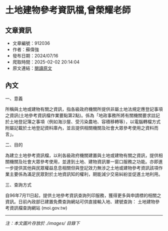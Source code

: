 # 土地建物參考資訊檔,曾榮耀老師

## 文章資訊
- 文章編號：912036
- 作者：蘇偉強
- 發布日期：2024/07/16
- 爬取時間：2025-02-02 20:14:04
- 原文連結：[閱讀原文](https://real-estate.get.com.tw/Columns/detail.aspx?no=912036)

## 內文
一、意義

所稱與土地或建物有關之資訊，指各級政府機關所提供非屬土地法規定應登記事項之資訊(土地參考資訊檔作業要點第2點)。係為「地政事務所將有關機關要求註記於土地登記簿之事項（例如海沙屋、受污染農地、容積移轉等），以電腦轉檔方式附屬記載於土地登記資料庫內，並且提供相關機關及社會大眾參考使用之資料而言」。

二、目的

為建立土地參考資訊檔，以利各級政府機關建置與土地或建物有關之資訊，提供相關機關及社會大眾參考使用，並達到土地、建物資訊單一窗口服務之功能。亦即進一步提供其他與民眾權益息息相關但與登記效力無涉之土地或建物參考資訊該項作業主要係為滿足民眾對於土地資訊知的權利，期能減少交易糾紛並促進土地利用。

三、查詢方式

自96年7月11日起，提供土地參考資訊查詢列印服務，獲得更多與申請標的相關之資訊。日前內政部已建置免費查詢網站可供直接輸入地、建號查詢： 土地建物參考資訊檔查詢網站 (moi.gov.tw)

---
*注：本文圖片存放於 ./images/ 目錄下*
